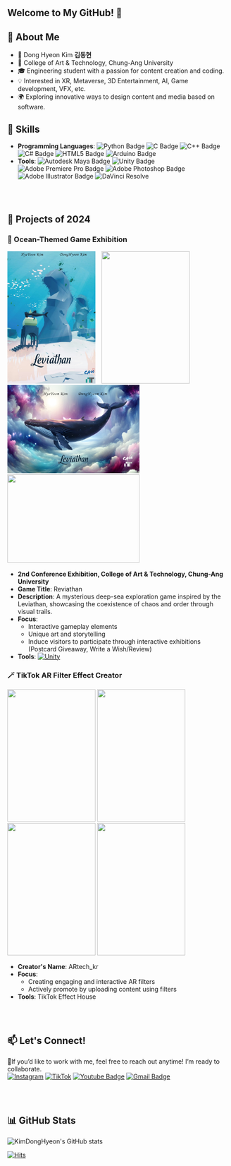 ## Welcome to My GitHub! 👋

<!--
**star1206/star1206** is a ✨ _special_ ✨ repository because its `README.md` (this file) appears on your GitHub profile.
---
-->

## 🌟 About Me
- 🚀 Dong Hyeon Kim **김동현**
- 🏫 College of Art & Technology, Chung-Ang University 
- 🎓 Engineering student with a passion for content creation and coding.
- 💡 Interested in XR, Metaverse, 3D Entertainment, AI, Game development, VFX, etc.
- 🌍 Exploring innovative ways to design content and media based on software.


## 🚀 Skills
- **Programming Languages**: ![Python Badge](https://img.shields.io/badge/Python-3776AB?logo=python&logoColor=fff&style=flat) ![C Badge](https://img.shields.io/badge/C-A8B9CC?logo=c&logoColor=fff&style=flat) ![C++ Badge](https://img.shields.io/badge/C%2B%2B-00599C?logo=cplusplus&logoColor=fff&style=flat) ![C# Badge](https://img.shields.io/badge/C%23-239120?style=flat&logo=unity&logoColor=white) ![HTML5 Badge](https://img.shields.io/badge/HTML5-E34F26?logo=html5&logoColor=fff&style=flat) ![Arduino Badge](https://img.shields.io/badge/Arduino-00878F?logo=arduino&logoColor=fff&style=flat)
- **Tools**: ![Autodesk Maya Badge](https://img.shields.io/badge/Autodesk%20Maya-37A5CC?logo=autodeskmaya&logoColor=fff&style=flat) ![Unity Badge](https://img.shields.io/badge/Unity-FFF?logo=unity&logoColor=000&style=flat) ![Adobe Premiere Pro Badge](https://img.shields.io/badge/Adobe%20Premiere%20Pro-99F?logo=adobepremierepro&logoColor=fff&style=flat) ![Adobe Photoshop Badge](https://img.shields.io/badge/Adobe%20Photoshop-31A8FF?logo=adobephotoshop&logoColor=fff&style=flat) ![Adobe Illustrator Badge](https://img.shields.io/badge/Adobe%20Illustrator-FF9A00?logo=adobeillustrator&logoColor=fff&style=flat) ![DaVinci Resolve](https://img.shields.io/badge/DaVinci%20Resolve-2D2D2D?logo=davinciresolve&logoColor=white)

<br><br> 

## 🌌 Projects of 2024
### 🌊 Ocean-Themed Game Exhibition
<img src="https://github.com/star1206/Leviathan/blob/a8734e5b708422ecfadba316eb200ff5ba1cee7f/poster" width="200" height="300" style="margin-right: 10px;" /> <img src="https://github.com/star1206/Leviathan/blob/68f4ca4876ca859f470d5b373ad09343e68e6bb2/exhibition.gif" width="200" height="300" /> <br>
<img src="https://github.com/star1206/Leviathan/blob/493be67c570c72fbd1dfa139b08dd4056262d179/postcard_blue" width="300" height="200" /> <img src="https://github.com/star1206/Leviathan/blob/54ae86fefb882003586a3928514d508d4ad496eb/trailer.gif" width="300" height="200" />
- **2nd Conference Exhibition, College of Art & Technology, Chung-Ang University** 
- **Game Title**: Reviathan
- **Description**: A mysterious deep-sea exploration game inspired by the Leviathan, showcasing the coexistence of chaos and order through visual trails.
- **Focus**:
  - Interactive gameplay elements
  - Unique art and storytelling
  - Induce visitors to participate through interactive exhibitions (Postcard Giveaway, Write a Wish/Review)
- **Tools**: [![Unity](https://img.shields.io/badge/Unity-000000?style=flat-square&logo=unity&logoColor=white)](https://unity.com)

### 🪄 TikTok AR Filter Effect Creator
<img src="https://github.com/star1206/TikTok_EffectHouse/blob/31e018dbcfa0f6989691fe30d227ea5f5b583428/ar2.gif" width="200" height="300" /> <img src="https://github.com/star1206/TikTok_EffectHouse/blob/31e018dbcfa0f6989691fe30d227ea5f5b583428/ar1.gif" width="200" height="300" /> <img src="https://github.com/star1206/TikTok_EffectHouse/blob/31e018dbcfa0f6989691fe30d227ea5f5b583428/ar3.gif" width="200" height="300" /> <img src="https://github.com/star1206/TikTok_EffectHouse/blob/31e018dbcfa0f6989691fe30d227ea5f5b583428/ar4.gif" width="200" height="300" /> 
- **Creator's Name**: ARtech_kr
- **Focus**:
  - Creating engaging and interactive AR filters
  - Actively promote by uploading content using filters
- **Tools**: TikTok Effect House

<br><br> 

## 📫 Let's Connect!
🤙If you’d like to work with me, feel free to reach out anytime! I’m ready to collaborate. <br>
[![Instagram](https://img.shields.io/badge/Instagram-E4405F?style=for-the-badge&logo=instagram&logoColor=white)](https://www.instagram.com/donghyeon.1206)
[![TikTok](https://img.shields.io/badge/TikTok-000000?style=for-the-badge&logo=tiktok&logoColor=white)](https://www.tiktok.com/@artech_kr)
[![Youtube Badge](https://img.shields.io/badge/YouTube-FF0000?style=for-the-badge&logo=youtube&logoColor=white)](https://www.youtube.com/@star1206cau)
[![Gmail Badge](https://img.shields.io/badge/Gmail-D14836?style=for-the-badge&logo=gmail&logoColor=white)](mailto:starandy1206@gmail.com)
	
<br><br> 

## 📊 GitHub Stats
![KimDongHyeon's GitHub stats](https://github-readme-stats.vercel.app/api?username=star1206&show_icons=true&theme=tokyonight)

[![Hits](https://hits.seeyoufarm.com/api/count/incr/badge.svg?url=https%3A%2F%2Fgithub.com%2Fgjbae1212%2Fhit-counter&count_bg=%232581DF&title_bg=%2377E8F6&icon=&icon_color=%23E7E7E7&title=Hits&edge_flat=false)](https://hits.seeyoufarm.com)
